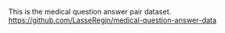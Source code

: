 This is the medical question answer pair dataset.
https://github.com/LasseRegin/medical-question-answer-data
